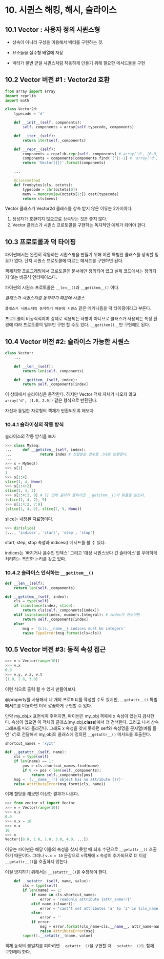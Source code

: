 # 10. 시퀸스 해킹, 해시, 슬라이스

## 10.1 Vector : 사용자 정의 시퀸스형

- 상속이 아니라 구성을 이용해서 벡터를 구현하는 것.

- 요소들을 실수형 배열에 저장

- 벡터가 불변 균일 시퀸스처럼 작동하게 만들기 위해 필요한 메서드들을 구현

## 10.2 Vector 버전 #1 : Vector2d 호환

```python
from array import array
import reprlib
import math

class Vector2d:
    typecode = 'd'

    def __init__(self, components):
        self._components = array(self.typecode, components)

    def __iter__(self):
        return iter(self._components)

    def __repr__(self):
        components = reprlib.repr(self._components) # array('d', [0.0, 1.0, 2.0, ...]) 형태로 출력된다.
        components = components[components.find('['):-1] # 'array('d',' 와 ')문자를 제거한다.
        return 'Vector({})'.format(components)

    ...

    @classmethod
    def frombytes(cls, octets):
        typecode = chr(octets[0])
        memv = memoryview(octets[1:]).cast(typecode)
        return cls(memv)
```

Vector 클래스가 Vector2d 클래스를 상속 받지 않은 이유는 2가지이다.

1. 생성자가 호환되지 않으므로 상속받는 것은 좋지 않다.
2. Vector 클래스가 시퀸스 프로토콜을 구현하는 독자적인 예제가 되어야 한다.

## 10.3 프로토콜과 덕 타이핑

파이썬에서는 완전히 작동하는 시퀀스형을 만들기 위해 어떤 특별한 클래스를 상속할 필요가 없다.
단지 시퀀스 프로토콜에 따르는 메서드를 구현하면 된다.

객체지향 프로그래밍에서 프로토콜은 문서에만 정의되어 있고 실제 코드에서는 정의되지 않는 비공식 인터페이스다.

파이썬의 시퀀스 프로토콜은 `__len__()`과 `__getitem__()` 이다.

_클래스가 시퀀스처럼 동작하기 때문에 시퀀스_

`클래스가 시퀀스처럼 동작하기 때문에 시퀀스` 같은 메커니즘을 덕 타이핑이라고 부른다.

프로토콜이 비공식적이며 강제로 적용되는 사항이 아니므로 클래스가 사용되는 특정 환경에 따라 프로토콜의 일부만 구현 할 수도 있다.
`__getitem()__`만 구현해도 된다.

## 10.4 Vector 버전 #2: 슬라이스 가능한 시퀀스

```python
class Vector:
    ...

    def __len__(self):
        return len(self._components)

    def __getitem__(self, index):
        return self._components[index]
```

이 상태에서 슬라이싱은 동작한다. 하지만 Vector 객체 자체가 나오지 않고 `array('d', [1.0, 2.0])` 같은 형식으로 반환된다.

자신과 동일한 자료형의 객체가 반환되도록 해보자

### 10.4.1 슬라이싱의 작동 방식

슬라이스의 작동 방식을 보자

```python
>>> class MySeq:
...     def __getitem__(self, index):
...             return index # 전달받은 인수를 그대로 반환한다.
...
>>> s = MySeq()
>>> s[1]
1
>>> s[1:4]
slice(1, 4, None)
>>> s[1:4:2]
slice(1, 4, 2)
>>> s[1:4:2, 9] # [] 안에 콤마가 들어가면 __getitem__()이 튜플을 받는다.
(slice(1, 4, 2), 9)
>>> s[1:4:2, 7:9]
(slice(1, 4, 2), slice(7, 9, None))
```

slice는 내장된 자료형이다.

```python
>>> dir(slice)
[..., 'indices', 'start', 'step', 'stop']
```

start, step, stop 속성과 indices() 메서드를 볼 수 있다.

indices는 '빠지거나 음수인 인덱스' 그리고 '대상 시퀀스보다 긴 슬라이스'를 우아하게 처리하는 복잡한 논리를 갖고 있따.

### 10.4.2 슬라이스 인식하는 `__getitem__()`

```python
def __len__(self):
    return len(self._components)

def __getitem__(self, index):
    cls = type(self)
    if isinstance(index, slice):
        return cls(self._components[index])
    elif isinstance(index, numbers.Integral): # index가 정수이면
        return self._components[index]
    else:
        msg = '{cls.__name__} indices must be integers'
        raise TypeError(msg.format(cls=cls))
```

## 10.5 Vector 버전 #3: 동적 속성 접근

```python
>>> v = Vector(range(10))
>>> v.x
0.0
>>> v.y, v.z, v.t
(1.0, 2.0, 3.0)
```

이런 식으로 출력 될 수 있게 만들어보자.

@property를 사용해서 네 개의 프로퍼티를 작성할 수도 있지만, `__getattr__()` 특별 메서드를 이용하면 더욱 깔끔하게 구현할 수 있다.

만약 my_obj.x 표현식이 주어지면, 파이썬은 my_obj 객체에 x 속성이 있는지 검사한다.
속성이 없으면 이 객체의 클래스(my_obj.**class**)에서 더 검색한다. 그러고 나서 상속 그래프를 따라 올라간다. 그래도 x 속성을 찾지 못하면 self와 속성명을 문자열(예를 들면 'x')로 전달해서 my_obj의 클래스에 정의된 `__getattr__()` 메서드를 호출한다.

```python
shortcut_names = 'xyzt'

def __getattr__(self, name):
    cls = type(self)
    if len(name) == 1:
        pos = cls.shortcut_names.find(name)
        if 0 <= pos < len(self._components):
            return self._components[pos]
    msg = '{.__name__!r} object has no attribute {!r}'
    raise AttributeError(msg.formt(cls, name))
```

이제 할당을 해보면 이상한 결과가 나온다.

```python
>>> from vector_v1 import Vector
>>> v = Vector(range(10))
>>> v.x
0.0
>>> v.x = 10
>>> v.x
10
>>> v
Vector([0.0, 1.0, 2.0, 3.0, 4.0, ...])
```

이유는 파이썬은 해당 이름의 속성을 찾지 못할 때 최후 수단으로 `__getattr__()` 호출하기 때문이다.
그러나 `v.x = 10` 문장으로 v객체에 x 속성이 추가되므로 더 이상 `__getattr__()`을 호출하지 않는다.

이걸 방지하기 위해서는 `__setattr__()`을 수정해야 한다.

```python
    def __setattr__(self, name, value):
        cls = type(self)
        if len(name) == 1:
            if name in cls.shortcut_names:
                error = 'readonly attribute {attr_anme!r}'
            elif name.islower():
                error = "cant't set attributes 'a' to 'z' in {cls_name!r}"
            else:
                error = ''
            if error:
                msg = error.format(cls_name=cls.__name__, attr_name=name)
                raise AttributeError(msg)
        super().__setattr__(name, value)
```

객체 동작의 불일치를 피하려면 `__getattr__()`을 구현할 때 `__setattr__()`도 함께 구현해야 한다.
